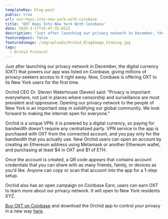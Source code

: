 ```yaml
---
templateKey: blog-post
public: true
url: oxt-hops-into-new-york-with-coinbase
title: 'OXT Hops Into New York With Coinbase'
date: 2020-3-17T16:47:35.651Z
description: "Just after launching our privacy network in December, the digital currency (OXT) that powers our app was listed on Coinbase, giving millions of privacy-seekers access to it right away."
featuredpost: false
featuredimage: /img/uploads/Orchid_BlogImage_Staking.jpg
tags:
  - Orchid Protocol
---
```

Just after launching our privacy network in December, the digital currency (OXT) that powers our app was listed on Coinbase, giving millions of privacy-seekers access to it right away. Now, Coinbase is offering OXT to its New York users for the first time. 

Orchid CEO Dr. Steven Waterhouse (Seven) said: “Privacy is important everywhere, not just in places where censorship and surveillance are most prevalent and oppressive. Opening our privacy network to the people of New York is an important step in solidifying our global community. We look forward to making the internet open for everyone.” 

Orchid is a unique VPN: it is powered by a digital currency, so paying for bandwidth doesn’t require any centralized party. VPN service in the app is purchased with OXT from the connected account, and you pay only for the bandwidth that you actually use. New Orchid users can open an account by creating an Ethereum address using Metamask or another Ethereum wallet, and purchasing at least $4 in OXT and $1 of ETH. 

Once the account is created, a QR code appears that contains account credentials that you can share with as many friends, family, or devices as you’d like. Anyone can copy or scan that account into the app for a 1-step setup. 

Orchid also has an open campaign on Coinbase Earn; users can earn OXT to learn more about our privacy network. It will open to New York residents XYZ.

[Buy OXT on Coinbase](https://www.coinbase.com/price/orchid) and download the Orchid app to control your privacy in a new way [here](https://www.orchid.com/download). 